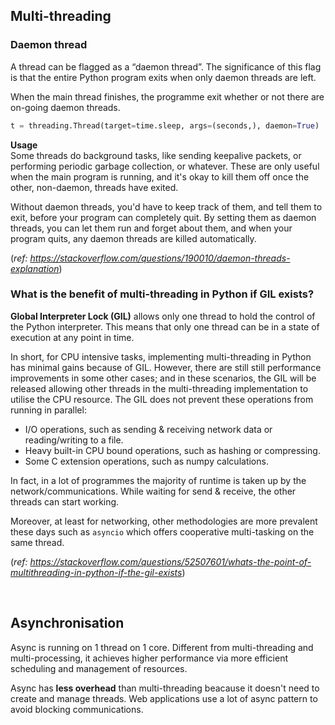 ## Multi-threading

### Daemon thread
A thread can be flagged as a “daemon thread”. The significance of this flag is that the entire Python program exits when only daemon threads are left. 

When the main thread finishes, the programme exit whether or not there are on-going daemon threads.

```py
t = threading.Thread(target=time.sleep, args=(seconds,), daemon=True)
```

__Usage__  
Some threads do background tasks, like sending keepalive packets, or performing periodic garbage collection, or whatever. These are only useful when the main program is running, and it's okay to kill them off once the other, non-daemon, threads have exited.

Without daemon threads, you'd have to keep track of them, and tell them to exit, before your program can completely quit. By setting them as daemon threads, you can let them run and forget about them, and when your program quits, any daemon threads are killed automatically.

(*ref: https://stackoverflow.com/questions/190010/daemon-threads-explanation*)

### What is the benefit of multi-threading in Python if GIL exists?

**Global Interpreter Lock (GIL)** allows only one thread to hold the control of the Python interpreter. This means that only one thread can be in a state of execution at any point in time. 

In short, for CPU intensive tasks, implementing multi-threading in Python has minimal gains because of GIL. However, there are still still performance improvements in some other cases; and in these scenarios, the GIL will be released allowing other threads in the multi-threading implementation to utilise the CPU resource. The GIL does not prevent these operations from running in parallel:

- I/O operations, such as sending & receiving network data or reading/writing to a file.
- Heavy built-in CPU bound operations, such as hashing or compressing.
- Some C extension operations, such as numpy calculations.

In fact, in a lot of programmes the majority of runtime is taken up by the network/communications. While waiting for send & receive, the other threads can start working.  
  
Moreover, at least for networking, other methodologies are more prevalent these days such as `asyncio` which offers cooperative multi-tasking on the same thread.

(*ref: https://stackoverflow.com/questions/52507601/whats-the-point-of-multithreading-in-python-if-the-gil-exists*)

<br>

## Asynchronisation
Async is running on 1 thread on 1 core. Different from multi-threading and multi-processing, it achieves higher performance via more efficient scheduling and management of resources.

Async has **less overhead** than multi-threading beacause it doesn't need to create and manage threads. 
Web applications use a lot of async pattern to avoid blocking communications.  